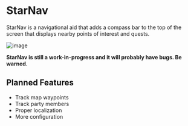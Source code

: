 # StarNav
StarNav is a navigational aid that adds a compass bar to the top of the screen that displays nearby points of interest and quests.

![image](https://github.com/user-attachments/assets/889e49e4-2efd-49c4-9cbc-80bd6fdb77fc)

**StarNav is still a work-in-progress and it will probably have bugs. Be warned.**

## Planned Features
- Track map waypoints
- Track party members
- Proper localization
- More configuration

